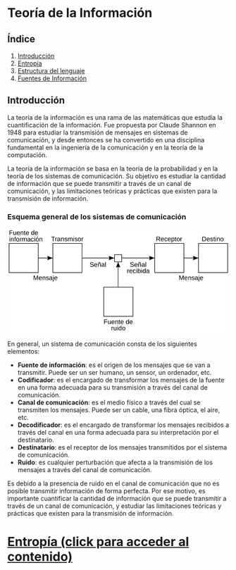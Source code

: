 # Teoría de la Información

## Índice

1. [Introducción](#introducción)
2. [Entropía](./2-entropia/README.md)
3. [Estructura del lenguaje](./3-estructura_lenguaje/README.md)
4. [Fuentes de Información](./4-fuentes_informacion/README.md)

## Introducción

La teoría de la información es una rama de las matemáticas que estudia la cuantificación de la información. Fue propuesta por Claude Shannon en 1948 para estudiar la transmisión de mensajes en sistemas de comunicación, y desde entonces se ha convertido en una disciplina fundamental en la ingeniería de la comunicación y en la teoría de la computación.

La teoría de la información se basa en la teoría de la probabilidad y en la teoría de los sistemas de comunicación. Su objetivo es estudiar la cantidad de información que se puede transmitir a través de un canal de comunicación, y las limitaciones teóricas y prácticas que existen para la transmisión de información.

### Esquema general de los sistemas de comunicación

![shannon_comms](./img/shannon_communication_system.svg)

En general, un sistema de comunicación consta de los siguientes elementos:

- **Fuente de información**: es el origen de los mensajes que se van a transmitir. Puede ser un ser humano, un sensor, un ordenador, etc.
- **Codificador**: es el encargado de transformar los mensajes de la fuente en una forma adecuada para su transmisión a través del canal de comunicación.
- **Canal de comunicación**: es el medio físico a través del cual se transmiten los mensajes. Puede ser un cable, una fibra óptica, el aire, etc.
- **Decodificador**: es el encargado de transformar los mensajes recibidos a través del canal en una forma adecuada para su interpretación por el destinatario.
- **Destinatario**: es el receptor de los mensajes transmitidos por el sistema de comunicación.
- **Ruido**: es cualquier perturbación que afecta a la transmisión de los mensajes a través del canal de comunicación.

Es debido a la presencia de ruido en el canal de comunicación que no es posible transmitir información de forma perfecta. Por ese motivo, es importante cuantificar la cantidad de información que se puede transmitir a través de un canal de comunicación, y estudiar las limitaciones teóricas y prácticas que existen para la transmisión de información.

# [Entropía (click para acceder al contenido)](./2-entropia/README.md)